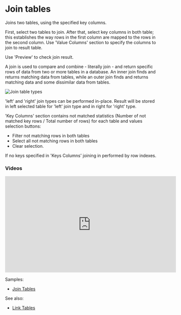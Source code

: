 <!-- TITLE: Join tables -->
<!-- SUBTITLE: -->

# Join tables

Joins two tables, using the specified key columns.

First, select two tables to join. After that, select key columns in both table; this establishes the
way rows in the first column are mapped to the rows in the second column. Use 'Value Columns'
section to specify the columns to join to result table.

Use 'Preview' to check join result.

A join is used to compare and combine - literally join - and return specific rows of data from two
or more tables in a database. An inner join finds and returns matching data from tables, while an
outer join finds and returns matching data and some dissimilar data from tables.

![Join table types](../uploads/dialogs/join-tables-types.png "Join table types")

'left' and 'right' join types can be performed in-place. Result will be stored in left selected table for 
'left' join type and in right for 'right' type.

'Key Columns' section contains not matched statistics (Number of not matched key rows / Total number of rows) 
for each table and values selection buttons:
  - Filter not matching rows in both tables
  - Select all not matching rows in both tables
  - Clear selection.

If no keys specified in 'Keys Columns' joining in performed by row indexes.

### Videos

<iframe width="560" height="315" src="https://www.youtube.com/embed/dlbK2Zo-eng" frameborder="0" allow="accelerometer; autoplay; encrypted-media; gyroscope; picture-in-picture" allowfullscreen></iframe>

Samples:
  * [Join Tables](https://public.datagrok.ai/js/samples/data-frame/join-tables) 


See also:

* [Link Tables](../explore/link-tables.md) 
